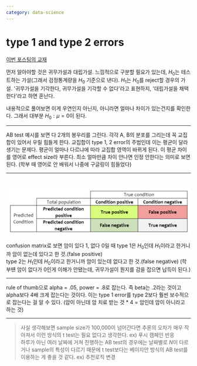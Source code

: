 ```yaml
---
category: data-science
---
```


# type 1 and type 2 errors

[이번 포스팅의 교재](https://www.uth.tmc.edu/uth_orgs/educ_dev/oser/L2_2.HTM)

먼저 알아야할 것은 귀무가설과 대립가설.
느낌적으로 구분할 필요가 있는데, $H_{0}$는 테스트하는 가설(그래서 검정통계량을 $H_{0}$ 기준으로 낸다). $H_{1}$는 $H_{0}$를 reject할 경우의 가설.
'귀무가설을 기각한다, 귀무가설을 기각할 수 없다'라고 표현하지, '대립가설을 채택한다'라고 하면 혼난다.

내용적으로 풀어보면 이게 우연인지 아닌지, 아니라면 얼마나 차이가 있는건지를 확인한다. 그래서 대부분 $H_{0}: \mu=0$이 된다. 

--- 
 
AB test 예시를 보면 다 2개의 봉우리를 그린다. 각각 A, B의 분포를 그리는데 꼭 교집합이 있어서 우릴 힘들게 한다.
교집합이 type 1, 2 error의 주범인데 이는 평균이 달라 생기는 문제다. 
평균이 얼마나 다르냐에 따라 교집합 영역이 바뀌게 된다. 이 평균 차이를 영어로 effect size라 부른다. 
최소 얼마만큼 차이 안나면 인정 안한다는 의미로 보면 된다.
(학부 때 영어로 안 배워서 나중에 구글링이 힘들었다) 

---

<br>![](attachments/confusion-matrix.png)<br>

confusion matrix로 보면 암이 있다 1, 없다 0일 때 type 1은 $H_{0}$인데 $H_{1}$이라고 한거니까 암이 없는데 있다고 한 것.(false positive)  
type 2는 $H_{1}$인데 $H_{0}$이라고 한거니까 암이 있는데 없다고 한 것.(false negative)
(학부떈 암이 없다가 0인게 이해가 안됐는데, 귀무가설이 뭔지를 감을 잡으면 납득이 된다.) 

---

rule of thumb으로 alpha = .05, power = .8로 잡는다. 즉 beta는 .2라는 것이고 alpha보다 4배 크게 잡는다는 것이다. 
이는 type 1 error를 type 2보다 훨씬 보수적으로 잡는다는 걸 알 수 있다.
(암이 아닌데 암 치료 받는 것 * 4 = 암인데 암이 아니라고 하는 것) 

---

> 사실 생각해보면 sample size가 100,000이 넘어간다면 추론의 오차가 매우 작아져서 이런 방식의 t test는 필요 없다고 생각한다. ex) 푸시 캠페인 반응  
하루가 아닌 여러 날짜에 거쳐 진행하는 AB test의 경우에는 날짜별로 $N$이 다르거나 sample의 특성이 다르기 때문에 t test보다는
베이지안 방식의 AB test를 이용하는 게 좋을 것 같다. ex) 추천로직 변경
